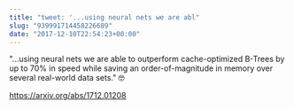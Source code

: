 ```yaml
---
title: "tweet: '...using neural nets we are abl"
slug: "939991714458226689"
date: "2017-12-10T22:54:23+00:00"
---
```

"...using neural nets we are able to outperform cache-optimized B-Trees by up to 70% in speed while saving an order-of-magnitude in memory over several real-world data sets." 🤓

https://arxiv.org/abs/1712.01208